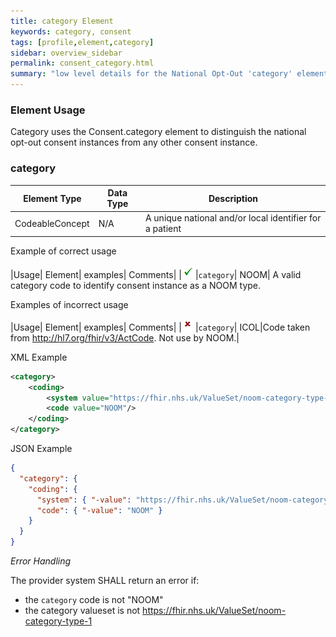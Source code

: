 ```yaml
---
title: category Element
keywords: category, consent
tags: [profile,element,category]
sidebar: overview_sidebar
permalink: consent_category.html
summary: "low level details for the National Opt-Out 'category' element"
---
```


### Element Usage ###

Category uses the Consent.category element to distinguish the national opt-out consent instances from any other consent instance.

### category ###

|Element Type|Data Type|Description|
| ------------- | ------------- | ------------- |
|CodeableConcept | N/A| A unique national and/or local identifier for a patient |

Example of correct usage

|Usage| Element| examples| Comments|
|![Tick](images/tick.png)|`category`| NOOM| A valid category code to identify consent instance as a NOOM type.

Examples of incorrect usage

|Usage| Element| examples| Comments|
|![Cross](images/cross.png)|`category`| ICOL|Code taken from http://hl7.org/fhir/v3/ActCode. Not use by NOOM.|


XML Example

```xml
<category>
	<coding>
		<system value="https://fhir.nhs.uk/ValueSet/noom-category-type-1"/>
		<code value="NOOM"/>
	</coding>
</category>
```

JSON Example

```json
{
  "category": {
    "coding": {
      "system": { "-value": "https://fhir.nhs.uk/ValueSet/noom-category-type-1" },
      "code": { "-value": "NOOM" }
    }
  }
}
```

*Error Handling*

The provider system SHALL return an error if:

- the `category` code is not "NOOM"
- the category valueset is not https://fhir.nhs.uk/ValueSet/noom-category-type-1




